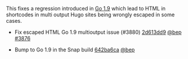 

This fixes a regression introduced in [Go 1.9](https://github.com/golang/go/issues/21844) which lead to HTML in shortcodes in multi output Hugo sites being wrongly escaped in some cases.

* Fix escaped HTML Go 1.9 multioutput issue (#3880) [2d613dd9](https://github.com/gohugoio/hugo/commit/2d613dd905bb8eeb8af57e30ddd749a0f04fbd3c) [@bep](https://github.com/bep) [#3876](https://github.com/gohugoio/hugo/issues/3876)

* Bump to Go 1.9 in the Snap build [642ba6ca](https://github.com/gohugoio/hugo/commit/642ba6cab24c558b16378178fe829cbc45845424) [@bep](https://github.com/bep) 




